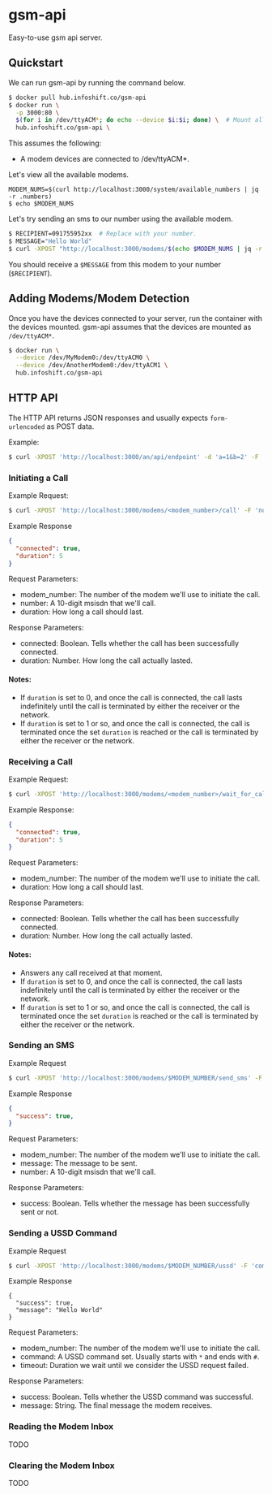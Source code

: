 gsm-api
===

Easy-to-use gsm api server.

Quickstart
---

We can run gsm-api by running the command below.

```sh
$ docker pull hub.infoshift.co/gsm-api
$ docker run \
  -p 3000:80 \
  $(for i in /dev/ttyACM*; do echo --device $i:$i; done) \  # Mount all /dev/ttyACM*
  hub.infoshift.co/gsm-api \
```

This assumes the following:
- A modem devices are connected to /dev/ttyACM*.

Let's view all the available modems.

```
MODEM_NUMS=$(curl http://localhost:3000/system/available_numbers | jq -r .numbers)
$ echo $MODEM_NUMS
```

Let's try sending an sms to our number using the available
modem.

```sh
$ RECIPIENT=091755952xx  # Replace with your number.
$ MESSAGE="Hello World"
$ curl -XPOST "http://localhost:3000/modems/$(echo $MODEM_NUMS | jq -r .[0])/send_sms" -F "number=$RECIPIENT" -F "message=$MESSAGE"
```

You should receive a `$MESSAGE` from this modem to your number (`$RECIPIENT`).

Adding Modems/Modem Detection
---

Once you have the devices connected to your server, run the container with the
devices mounted. gsm-api assumes that the devices are mounted as `/dev/ttyACM*`.

```sh
$ docker run \
  --device /dev/MyModem0:/dev/ttyACM0 \
  --device /dev/AnotherModem0:/dev/ttyACM1 \
  hub.infoshift.co/gsm-api
```

HTTP API
---

The HTTP API returns JSON responses and usually expects `form-urlencoded` as
POST data.

Example:

```sh
$ curl -XPOST 'http://localhost:3000/an/api/endpoint' -d 'a=1&b=2' -F 'c=3'
```

### Initiating a Call

Example Request:

```sh
$ curl -XPOST 'http://localhost:3000/modems/<modem_number>/call' -F 'number=09xxxxxxxxx' -F 'duration=0'
```

Example Response

```json
{
  "connected": true, 
  "duration": 5
}
```

Request Parameters:
- modem_number: The number of the modem we'll use to initiate the call.
- number: A 10-digit msisdn that we'll call.
- duration: How long a call should last.

Response Parameters:
- connected: Boolean. Tells whether the call has been successfully connected.
- duration: Number. How long the call actually lasted.

#### Notes:
- If `duration` is set to 0, and once the call is connected, the call lasts
indefinitely until the call is terminated by either the receiver or the network.
- If `duration` is set to 1 or so, and once the call is connected, the call
is terminated once the set `duration` is reached or the call is terminated by
either the receiver or the network.

### Receiving a Call

Example Request:

```sh
$ curl -XPOST 'http://localhost:3000/modems/<modem_number>/wait_for_call' -F 'duration=0'
```

Example Response:
```json
{
  "connected": true, 
  "duration": 5
}
```

Request Parameters:
- modem_number: The number of the modem we'll use to initiate the call.
- duration: How long a call should last.

Response Parameters:
- connected: Boolean. Tells whether the call has been successfully connected.
- duration: Number. How long the call actually lasted.

#### Notes:
- Answers any call received at that moment.
- If `duration` is set to 0, and once the call is connected, the call lasts
indefinitely until the call is terminated by either the receiver or the network.
- If `duration` is set to 1 or so, and once the call is connected, the call
is terminated once the set `duration` is reached or the call is terminated by
either the receiver or the network.


### Sending an SMS

Example Request

```sh
$ curl -XPOST 'http://localhost:3000/modems/$MODEM_NUMBER/send_sms' -F 'number=09xxxxxxxxx' -F 'message=my message'
```

Example Response

```json
{
  "success": true, 
}
```

Request Parameters:
- modem_number: The number of the modem we'll use to initiate the call.
- message: The message to be sent.
- number: A 10-digit msisdn that we'll call.

Response Parameters:
- success: Boolean. Tells whether the message has been successfully sent or not.


### Sending a USSD Command

Example Request
```sh
$ curl -XPOST 'http://localhost:3000/modems/$MODEM_NUMBER/ussd' -F 'command=*143#' -F 'timeout=0'
```

Example Response
```
{
  "success": true,
  "message": "Hello World"
}
```

Request Parameters:
- modem_number: The number of the modem we'll use to initiate the call.
- command: A USSD command set. Usually starts with `*` and ends with `#`.
- timeout: Duration we wait until we consider the USSD request failed.

Response Parameters:
- success: Boolean. Tells whether the USSD command was successful.
- message: String. The final message the modem receives.

### Reading the Modem Inbox

TODO

### Clearing the Modem Inbox

TODO
